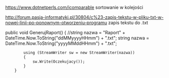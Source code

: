 https://www.dotnetperls.com/icomparable sortowanie w kolejości

http://forum.pasja-informatyki.pl/30804/c%23-zapis-tekstu-w-pliku-txt-w-nowej-linii-po-ponownym-otworzeniu-programu zapis tekstu do .txt


public void GenerujRaport()
        {
            //string nazwa = "Raport" + DateTime.Now.ToString("ddMMyyyyHHmm") + ".txt";
            string nazwa = DateTime.Now.ToString("yyyyMMddHHmm") + ".txt";

            using (StreamWriter sw = new StreamWriter(nazwa))
            {
                sw.Write(Oczekujacy());
            }
        }

